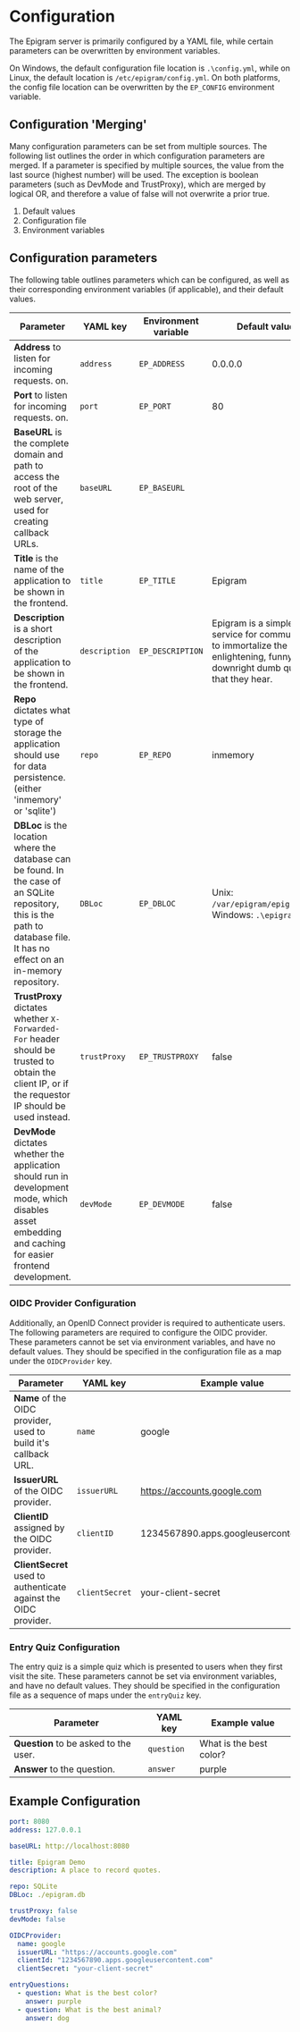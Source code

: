 # Configuration

The Epigram server is primarily configured by a YAML file, while certain parameters can be overwritten by environment variables.

On Windows, the default configuration file location is `.\config.yml`, while on Linux, the default location is `/etc/epigram/config.yml`. On both platforms, the config file location can be overwritten by the `EP_CONFIG` environment variable.

## Configuration 'Merging'

Many configuration parameters can be set from multiple sources. The following list outlines the order in which configuration parameters are merged. If a parameter is specified by multiple sources, the value from the last source (highest number) will be used. The exception is boolean parameters (such as DevMode and TrustProxy), which are merged by logical OR, and therefore a value of false will not overwrite a prior true.

1. Default values
2. Configuration file
3. Environment variables

## Configuration parameters

The following table outlines parameters which can be configured, as well as their corresponding environment variables (if applicable), and their default values.

| Parameter                                                                                                                                                                       | YAML key      | Environment variable | Default value                                                                                                                    |
| ------------------------------------------------------------------------------------------------------------------------------------------------------------------------------- | ------------- | -------------------- | -------------------------------------------------------------------------------------------------------------------------------- |
| **Address** to listen for incoming requests. on.                                                                                                                                | `address`     | `EP_ADDRESS`         | 0.0.0.0                                                                                                                          |
| **Port** to listen for incoming requests. on.                                                                                                                                   | `port`        | `EP_PORT`            | 80                                                                                                                               |
| **BaseURL** is the complete domain and path to access the root of the web server, used for creating callback URLs.                                                              | `baseURL`     | `EP_BASEURL`         |                                                                                                                                  |
| **Title** is the name of the application to be shown in the frontend.                                                                                                           | `title`       | `EP_TITLE`           | Epigram                                                                                                                          |
| **Description** is a short description of the application to be shown in the frontend.                                                                                          | `description` | `EP_DESCRIPTION`     | Epigram is a simple web service for communities to immortalize the enlightening, funny, or downright dumb quotes that they hear. |
| **Repo** dictates what type of storage the application should use for data persistence. (either 'inmemory' or 'sqlite')                                                         | `repo`        | `EP_REPO`            | inmemory                                                                                                                         |
| **DBLoc** is the location where the database can be found. In the case of an SQLite repository, this is the path to database file. It has no effect on an in-memory repository. | `DBLoc`       | `EP_DBLOC`           | Unix: `/var/epigram/epigram.db`, Windows: `.\epigram.db`                                                                         |
| **TrustProxy** dictates whether `X-Forwarded-For` header should be trusted to obtain the client IP, or if the requestor IP should be used instead.                              | `trustProxy`  | `EP_TRUSTPROXY`      | false                                                                                                                            |
| **DevMode** dictates whether the application should run in development mode, which disables asset embedding and caching for easier frontend development.                        | `devMode`     | `EP_DEVMODE`         | false                                                                                                                            |

### OIDC Provider Configuration

Additionally, an OpenID Connect provider is required to authenticate users. The following parameters are required to configure the OIDC provider. These parameters cannot be set via environment variables, and have no default values. They should be specified in the configuration file as a map under the `OIDCProvider` key.

| Parameter                                                        | YAML key       | Example value                         |
| ---------------------------------------------------------------- | -------------- | ------------------------------------- |
| **Name** of the OIDC provider, used to build it's callback URL.  | `name`         | google                                |
| **IssuerURL** of the OIDC provider.                              | `issuerURL`    | https://accounts.google.com           |
| **ClientID** assigned by the OIDC provider.                      | `clientID`     | 1234567890.apps.googleusercontent.com |
| **ClientSecret** used to authenticate against the OIDC provider. | `clientSecret` | your-client-secret                    |

### Entry Quiz Configuration

The entry quiz is a simple quiz which is presented to users when they first visit the site. These parameters cannot be set via environment variables, and have no default values. They should be specified in the configuration file as a sequence of maps under the `entryQuiz` key.

| Parameter                             | YAML key   | Example value           |
| ------------------------------------- | ---------- | ----------------------- |
| **Question** to be asked to the user. | `question` | What is the best color? |
| **Answer** to the question.           | `answer`   | purple                  |

## Example Configuration

```yaml
port: 8080
address: 127.0.0.1

baseURL: http://localhost:8080

title: Epigram Demo
description: A place to record quotes.

repo: SQLite
DBLoc: ./epigram.db

trustProxy: false
devMode: false

OIDCProvider:
  name: google
  issuerURL: "https://accounts.google.com"
  clientId: "1234567890.apps.googleusercontent.com"
  clientSecret: "your-client-secret"

entryQuestions:
  - question: What is the best color?
    answer: purple
  - question: What is the best animal?
    answer: dog
```
